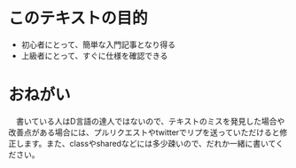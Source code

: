# このテキストの目的
* 初心者にとって、簡単な入門記事となり得る
* 上級者にとって、すぐに仕様を確認できる

# おねがい
　書いている人はD言語の達人ではないので、テキストのミスを発見した場合や改善点がある場合には、プルリクエストやtwitterでリプを送っていただけると修正します。また、classやsharedなどには多少疎いので、だれか一緒に書いてください。